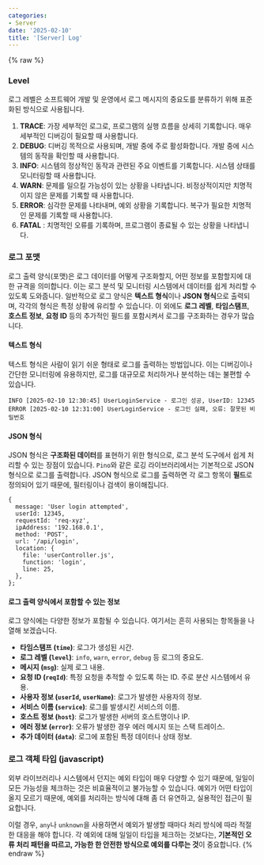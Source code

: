```yaml
---
categories:
- Server
date: '2025-02-10'
title: '[Server] Log'
---
```


{% raw %}
### Level
로그 레벨은 소프트웨어 개발 및 운영에서 로그 메시지의 중요도를 분류하기 위해 표준화된 방식으로 사용됩니다.

1. **TRACE**: 가장 세부적인 로그로, 프로그램의 실행 흐름을 상세히 기록합니다. 매우 세부적인 디버깅이 필요할 때 사용합니다.
2. **DEBUG**: 디버깅 목적으로 사용되며, 개발 중에 주로 활성화합니다. 개발 중에 시스템의 동작을 확인할 때 사용합니다.
3. **INFO**: 시스템의 정상적인 동작과 관련된 주요 이벤트를 기록합니다. 시스템 상태를 모니터링할 때 사용합니다.
4. **WARN**: 문제를 일으킬 가능성이 있는 상황을 나타냅니다. 비정상적이지만 치명적이지 않은 문제를 기록할 때 사용합니다.
5. **ERROR**: 심각한 문제를 나타내며, 예외 상황을 기록합니다. 복구가 필요한 치명적인 문제를 기록할 때 사용합니다.
6. **FATAL** : 치명적인 오류를 기록하며, 프로그램이 종료될 수 있는 상황을 나타냅니다.

### 로그 포맷
로그 출력 양식(포맷)은 로그 데이터를 어떻게 구조화할지, 어떤 정보를 포함할지에 대한 규격을 의미합니다. 이는 로그 분석 및 모니터링 시스템에서 데이터를 쉽게 처리할 수 있도록 도와줍니다. 일반적으로 로그 양식은 **텍스트 형식**이나 **JSON 형식**으로 출력되며, 각각의 형식은 특정 상황에 유리할 수 있습니다. 이 외에도 **로그 레벨**, **타임스탬프**, **호스트 정보**, **요청 ID** 등의 추가적인 필드를 포함시켜서 로그를 구조화하는 경우가 많습니다.

#### 텍스트 형식
텍스트 형식은 사람이 읽기 쉬운 형태로 로그를 출력하는 방법입니다. 이는 디버깅이나 간단한 모니터링에 유용하지만, 로그를 대규모로 처리하거나 분석하는 데는 불편할 수 있습니다.

```
INFO [2025-02-10 12:30:45] UserLoginService - 로그인 성공, UserID: 12345
ERROR [2025-02-10 12:31:00] UserLoginService - 로그인 실패, 오류: 잘못된 비밀번호
```

#### JSON 형식
JSON 형식은 **구조화된 데이터**를 표현하기 위한 형식으로, 로그 분석 도구에서 쉽게 처리할 수 있는 장점이 있습니다. `Pino`와 같은 로깅 라이브러리에서는 기본적으로 JSON 형식으로 로그를 출력합니다. JSON 형식으로 로그를 출력하면 각 로그 항목이 **필드**로 정의되어 있기 때문에, 필터링이나 검색이 용이해집니다.

```
{
  message: 'User login attempted',
  userId: 12345,
  requestId: 'req-xyz',
  ipAddress: '192.168.0.1',
  method: 'POST',
  url: '/api/login',
  location: {
    file: 'userController.js',
    function: 'login',
    line: 25,
  },
};
```

#### 로그 출력 양식에서 포함할 수 있는 정보
로그 양식에는 다양한 정보가 포함될 수 있습니다. 여기서는 흔히 사용되는 항목들을 나열해 보겠습니다.

- **타임스탬프 (`time`)**: 로그가 생성된 시간.
- **로그 레벨 (`level`)**: `info`, `warn`, `error`, `debug` 등 로그의 중요도.
- **메시지 (`msg`)**: 실제 로그 내용.
- **요청 ID (`reqId`)**: 특정 요청을 추적할 수 있도록 하는 ID. 주로 분산 시스템에서 유용.
- **사용자 정보 (`userId`, `userName`)**: 로그가 발생한 사용자의 정보.
- **서비스 이름 (`service`)**: 로그를 발생시킨 서비스의 이름.
- **호스트 정보 (`host`)**: 로그가 발생한 서버의 호스트명이나 IP.
- **에러 정보 (`error`)**: 오류가 발생한 경우 에러 메시지 또는 스택 트레이스.
- **추가 데이터 (`data`)**: 로그에 포함된 특정 데이터나 상태 정보.

### 로그 객체 타입 (javascript)
외부 라이브러리나 시스템에서 던지는 예외 타입이 매우 다양할 수 있기 때문에, 일일이 모든 가능성을 체크하는 것은 비효율적이고 불가능할 수 있습니다. 예외가 어떤 타입이 올지 모르기 때문에, 예외를 처리하는 방식에 대해 좀 더 유연하고, 실용적인 접근이 필요합니다.

이럴 경우, `any`나 `unknown`을 사용하면서 예외가 발생할 때마다 처리 방식에 따라 적절한 대응을 해야 합니다. 각 예외에 대해 일일이 타입을 체크하는 것보다는, **기본적인 오류 처리 패턴을 따르고, 가능한 한 안전한 방식으로 예외를 다루는 것**이 중요합니다.
{% endraw %}